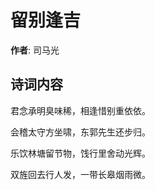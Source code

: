 # 留别逢吉

**作者**: 司马光

## 诗词内容

君念承明臭味稀，相逢惜别重依依。

会稽太守方坐啸，东郭先生还步归。

乐饮林塘留节物，饯行里舍动光辉。

双旌回去行人发，一带长皋烟雨微。

